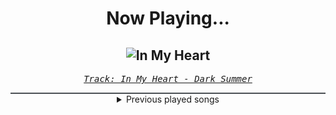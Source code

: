 <div align="center"> 
<h1>Now Playing...</h1>

![In My Heart](https://i.scdn.co/image/ab67616d00001e02339a8b334af45fe3198fc520)
--
_<samp><a href="https://open.spotify.com/track/5xVJs39Uheb0Cv6Feq1suI">Track: In My Heart - Dark Summer</a></samp>_

<div style="border: 1px #4B5054 solid"></div>
<details>
  <summary>
    Previous played songs
  </summary>
  <table>
    <thead>
      <tr>
        <th>
          Artist
        </th>
        <th>
          Song
        </th>
        <th>
          Link
        </th>
      </tr>
    </thead>
    <tbody>
      <tr><td>Dark Summer</td><td>In My Heart</td><td><a href="https://open.spotify.com/track/5xVJs39Uheb0Cv6Feq1suI">https://open.spotify.com/track/5xVJs39Uheb0Cv6Feq1suI</a></td></tr><tr><td>Cypecore</td><td>Make Me Real</td><td><a href="https://open.spotify.com/track/6EQShnw0tW3XjctZJN1xCR">https://open.spotify.com/track/6EQShnw0tW3XjctZJN1xCR</a></td></tr><tr><td>Acacia Ridge</td><td>Chimera</td><td><a href="https://open.spotify.com/track/52WGBBVEbpuGWnvwk58jPl">https://open.spotify.com/track/52WGBBVEbpuGWnvwk58jPl</a></td></tr><tr><td>ASHEN</td><td>Smells Like Teen Spirit</td><td><a href="https://open.spotify.com/track/4bWyseaC37FpVNa4SF8Amx">https://open.spotify.com/track/4bWyseaC37FpVNa4SF8Amx</a></td></tr><tr><td>BOI WHAT</td><td>Neon Tide</td><td><a href="https://open.spotify.com/track/36teC6wWd9VpGIZhID3CCH">https://open.spotify.com/track/36teC6wWd9VpGIZhID3CCH</a></td></tr><tr><td>Earthbound.</td><td>Flight</td><td><a href="https://open.spotify.com/track/584iKEZwdMPlvOXcTa09qx">https://open.spotify.com/track/584iKEZwdMPlvOXcTa09qx</a></td></tr><tr><td>Beats by Talent</td><td>Screaming Man - Sound Effect</td><td><a href="https://open.spotify.com/track/283p30JjNkbBdhB0xxayZ9">https://open.spotify.com/track/283p30JjNkbBdhB0xxayZ9</a></td></tr><tr><td>TesseracT</td><td>Sirens</td><td><a href="https://open.spotify.com/track/5jisYS4TgUjONunTTYhIiP">https://open.spotify.com/track/5jisYS4TgUjONunTTYhIiP</a></td></tr><tr><td>TesseracT</td><td>War Of Being</td><td><a href="https://open.spotify.com/track/5mWmGuI7en4zhffcHEvZjy">https://open.spotify.com/track/5mWmGuI7en4zhffcHEvZjy</a></td></tr><tr><td>TesseracT</td><td>Tender</td><td><a href="https://open.spotify.com/track/1f9o628ctIzq33UxMPPsde">https://open.spotify.com/track/1f9o628ctIzq33UxMPPsde</a></td></tr><tr><td>TesseracT</td><td>Legion</td><td><a href="https://open.spotify.com/track/1eOYox5H9f7EP1YWpJpabe">https://open.spotify.com/track/1eOYox5H9f7EP1YWpJpabe</a></td></tr><tr><td>TesseracT</td><td>The Grey</td><td><a href="https://open.spotify.com/track/4SclJtfYGNmBAzMky2Sril">https://open.spotify.com/track/4SclJtfYGNmBAzMky2Sril</a></td></tr><tr><td>TesseracT</td><td>Echoes</td><td><a href="https://open.spotify.com/track/316RP6NdKalNsslzD3LRhl">https://open.spotify.com/track/316RP6NdKalNsslzD3LRhl</a></td></tr><tr><td>TesseracT</td><td>Natural Disaster</td><td><a href="https://open.spotify.com/track/51X8SlNSoOcI373rAHWmzC">https://open.spotify.com/track/51X8SlNSoOcI373rAHWmzC</a></td></tr><tr><td>TesseracT</td><td>Sacrifice</td><td><a href="https://open.spotify.com/track/5keofjJGpX3ul9LXX7wYbz">https://open.spotify.com/track/5keofjJGpX3ul9LXX7wYbz</a></td></tr><tr><td>TesseracT</td><td>Burden</td><td><a href="https://open.spotify.com/track/2UrrtKYegP6UFFyg01typp">https://open.spotify.com/track/2UrrtKYegP6UFFyg01typp</a></td></tr><tr><td>TesseracT</td><td>Sirens</td><td><a href="https://open.spotify.com/track/5jisYS4TgUjONunTTYhIiP">https://open.spotify.com/track/5jisYS4TgUjONunTTYhIiP</a></td></tr><tr><td>TesseracT</td><td>War Of Being</td><td><a href="https://open.spotify.com/track/5mWmGuI7en4zhffcHEvZjy">https://open.spotify.com/track/5mWmGuI7en4zhffcHEvZjy</a></td></tr><tr><td>TesseracT</td><td>Tender</td><td><a href="https://open.spotify.com/track/1f9o628ctIzq33UxMPPsde">https://open.spotify.com/track/1f9o628ctIzq33UxMPPsde</a></td></tr><tr><td>TesseracT</td><td>Legion</td><td><a href="https://open.spotify.com/track/1eOYox5H9f7EP1YWpJpabe">https://open.spotify.com/track/1eOYox5H9f7EP1YWpJpabe</a></td></tr>
    </tbody>
  </table>
</details>

</div>
